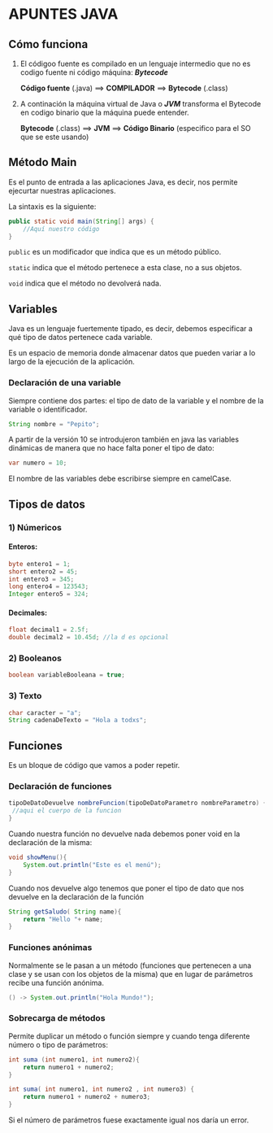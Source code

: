 # APUNTES JAVA

## Cómo funciona

1) El códigoo fuente es compilado en un lenguaje intermedio que no es codigo fuente ni código máquina: __*Bytecode*__

    __Código fuente__ (.java) ==> __COMPILADOR__ ==> __Bytecode__ (.class)

2) A continación la máquina virtual de Java o __*JVM*__ transforma el Bytecode en codigo binario que la máquina puede entender.

    __Bytecode__ (.class) ==> __JVM__ ==> __Código Binario__ (especifico para el SO que se este usando)

## Método Main

Es el punto de entrada a las aplicaciones Java, es decir, nos permite ejecurtar nuestras aplicaciones.

La sintaxis es la siguiente:

```java
public static void main(String[] args) {
    //Aquí nuestro código
}
```
`public` es un modificador que indica que es un método público.

`static` indica que el método pertenece a esta clase, no a sus objetos.

`void` indica que el método no devolverá nada.


## Variables

Java es un lenguaje fuertemente tipado, es decir, debemos especificar a qué tipo de datos pertenece cada variable.

Es un espacio de memoria donde almacenar datos que pueden variar a lo largo de la ejecución de la aplicación.

### Declaración de una variable

Siempre contiene dos partes: el tipo de dato de la variable y el nombre de la variable o identificador.


```java 
String nombre = "Pepito";
```
A partir de la versión 10 se introdujeron también en java las variables dinámicas de manera que no hace falta poner el tipo de dato:

```java
var numero = 10;
```

El nombre de las variables debe escribirse siempre en camelCase.

## Tipos de datos

### 1) Númericos

#### Enteros:

```java
byte entero1 = 1;
short entero2 = 45;
int entero3 = 345;
long entero4 = 123543;
Integer entero5 = 324;
```

#### Decimales:

```java
float decimal1 = 2.5f;
double decimal2 = 10.45d; //la d es opcional
```

### 2) Booleanos

```java
boolean variableBooleana = true;
```

### 3) Texto

```java
char caracter = "a";
String cadenaDeTexto = "Hola a todxs";
```

## Funciones

Es un bloque de código que vamos a poder repetir.  

### Declaración de funciones

```java
tipoDeDatoDevuelve nombreFuncion(tipoDeDatoParametro nombreParametro) {
 //aqui el cuerpo de la funcion
}
```

Cuando nuestra función no devuelve nada debemos poner void en la declaración de la misma:

```java
void showMenu(){
    System.out.println("Este es el menú");
}
```
Cuando nos devuelve algo tenemos que poner el tipo de dato que nos devuelve en la declaración de la función

```java
String getSaludo( String name){
    return "Hello "+ name;
}
```

### Funciones anónimas

Normalmente se le pasan a un método (funciones que pertenecen a una clase y se usan con los objetos de la misma) que en lugar de parámetros recibe una función anónima.

```java
() -> System.out.println("Hola Mundo!");
```  
### Sobrecarga de métodos

Permite duplicar un método o función  siempre y cuando tenga diferente número o tipo de parámetros:

```java
int suma (int numero1, int numero2){
    return numero1 + numero2;
}

int suma( int numero1, int numero2 , int numero3) {
    return numero1 + numero2 + numero3;
}
```
Si el número de parámetros fuese exactamente igual nos daría un error.